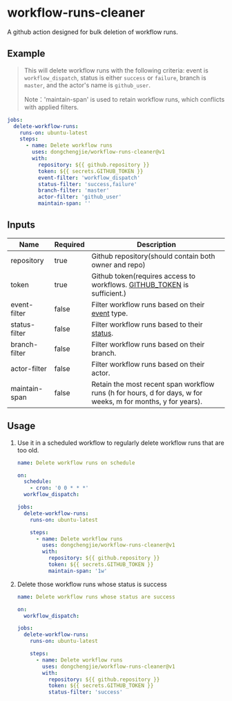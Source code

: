 # workflow-runs-cleaner
 A github action designed for bulk deletion of workflow runs.

## Example

> This will delete workflow runs with the following criteria: event is `workflow_dispatch`, status is either `success` or `failure`, branch is `master`, and the actor's name is `github_user`.
>
> Note：'maintain-span'  is used to retain workflow runs, which conflicts with applied filters.

```yaml
jobs:
  delete-workflow-runs:
    runs-on: ubuntu-latest
    steps:
      - name: Delete workflow runs
        uses: dongchengjie/workflow-runs-cleaner@v1
        with:
          repository: ${{ github.repository }}
          token: ${{ secrets.GITHUB_TOKEN }}
          event-filter: 'workflow_dispatch'
          status-filter: 'success,failure'
          branch-filter: 'master'
          actor-filter: 'github_user'
          maintain-span: ''
```

## Inputs

| Name          | Required | Description                                                  |
| ------------- | -------- | ------------------------------------------------------------ |
| repository    | true     | Github repository(should contain both owner and repo)        |
| token         | true     | Github token(requires access to workflows. [GITHUB_TOKEN](https://docs.github.com/en/actions/security-guides/automatic-token-authentication#permissions-for-the-github_token) is sufficient.) |
| event-filter  | false    | Filter workflow runs based on their [event](https://docs.github.com/en/actions/using-workflows/events-that-trigger-workflows) type. |
| status-filter | false    | Filter workflow runs based to their [status](https://docs.github.com/en/rest/actions/workflow-runs#list-workflow-runs-for-a-repository). |
| branch-filter | false    | Filter workflow runs based on their branch.                  |
| actor-filter  | false    | Filter workflow runs based on their actor.                   |
| maintain-span | false    | Retain the most recent span workflow runs (h for hours, d for days, w for weeks, m for months, y for years). |

## Usage

1. Use it in a scheduled workflow to regularly delete workflow runs that are too old.

   ```yaml
   name: Delete workflow runs on schedule
   
   on:
     schedule:
       - cron: '0 0 * * *'
     workflow_dispatch:
   
   jobs:
     delete-workflow-runs:
       runs-on: ubuntu-latest
   
       steps:
         - name: Delete workflow runs
           uses: dongchengjie/workflow-runs-cleaner@v1
           with:
             repository: ${{ github.repository }}
             token: ${{ secrets.GITHUB_TOKEN }}
             maintain-span: '1w'
   ```

2. Delete those workflow runs whose status is success

   ```yaml
   name: Delete workflow runs whose status are success
   
   on:
     workflow_dispatch:
   
   jobs:
     delete-workflow-runs:
       runs-on: ubuntu-latest
   
       steps:
         - name: Delete workflow runs
           uses: dongchengjie/workflow-runs-cleaner@v1
           with:
             repository: ${{ github.repository }}
             token: ${{ secrets.GITHUB_TOKEN }}
             status-filter: 'success'
   ```

